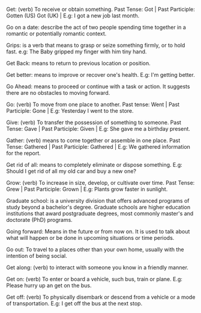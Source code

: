 Get: (verb) To receive or obtain something. Past Tense: Got | Past Participle: Gotten (US) Got (UK) | E.g: I got a new job last month.

Go on a date: describe the act of two people spending time together in a romantic or potentially romantic context. 

Grips: is a verb that means to grasp or seize something firmly, or to hold fast. e.g: The Baby gripped my finger with him tiny hand.

Get Back: means to return to previous location or position. 

Get better: means to improve or recover one's health. E.g: I'm getting better. 

Go Ahead: means to proceed or continue with a task or action. It suggests there are no obstacles to moving forward.

Go: (verb) To move from one place to another. Past tense: Went | Past Participle: Gone | E.g: Yesterday I went to the store.

Give: (verb) To transfer the possession of something to someone. Past Tense: Gave | Past Participle: Given | E.g: She gave me a birthday present.

Gather: (verb) means to come together or assemble in one place. Past Tense: Gathered | Past Participle: Gathered | E.g: We gathered information for the report.

Get rid of all: means to completely eliminate or dispose something. E.g: Should I get rid of all my old car and buy a new one?

Grow: (verb) To increase in size, develop, or cultivate over time. Past Tense: Grew | Past Participle: Grown | E.g: Plants grow faster in sunlight. 

Graduate school: is a university division that offers advanced programs of study beyond a bachelor's degree. Graduate schools are higher education institutions that award postgraduate degrees, most commonly master's and doctorate (PhD) programs.

Going forward: Means in the future or from now on. It is used to talk about what will happen or be done in upcoming situations or time periods. 

Go out: To travel to a places other than your own home, usually with the intention of being social.

Get along: (verb) to interact with someone you know in a friendly manner. 

Get on: (verb) To enter or board a vehicle, such bus, train or plane. E.g: Please hurry up an get on the bus.

Get off: (verb) To physically disembark or descend from a vehicle or a mode of transportation. E.g: I get off the bus at the next stop.


